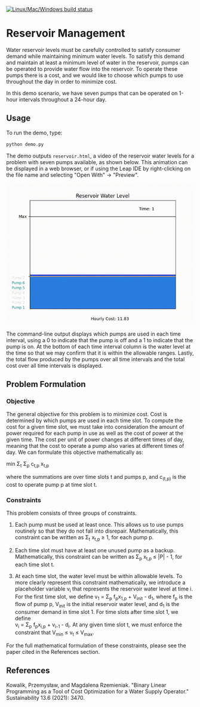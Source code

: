 [![Linux/Mac/Windows build status](
  https://circleci.com/gh/dwave-examples/reservoir-management.svg?style=svg)](
  https://circleci.com/gh/dwave-examples/reservoir-management)

# Reservoir Management

Water reservoir levels must be carefully controlled to satisfy consumer demand
while maintaining minimum water levels. To satisfy this demand and maintain at
least a minimum level of water in the reservoir, pumps can be operated to
provide water flow into the reservoir. To operate these pumps there is a cost,
and we would like to choose which pumps to use throughout the day in order to
minimize cost.

In this demo scenario, we have seven pumps that can be operated on 1-hour
intervals throughout a 24-hour day.

## Usage

To run the demo, type:

```bash
python demo.py
```

The demo outputs `reservoir.html`, a video of the reservoir water levels for a
problem with seven pumps available, as shown below. This animation can be
displayed in a web browser, or if using the Leap IDE by right-clicking on the
file name and selecting "Open With" -> "Preview".

![Example Solution](readme_imgs/reservoir.gif)

The command-line output displays which pumps are used in each time interval,
using a 0 to indicate that the pump is off and a 1 to indicate that the pump is
on. At the bottom of each time interval column is the water level at the time
so that we may confirm that it is within the allowable ranges. Lastly, the
total flow produced by the pumps over all time intervals and the total cost
over all time intervals is displayed.

## Problem Formulation

### Objective

The general objective for this problem is to minimize cost. Cost is determined
by which pumps are used in each time slot. To compute the cost for a given time
slot, we must take into consideration the amount of power required for each
pump in use as well as the cost of power at the given time. The cost per unit
of power changes at different times of day, meaning that the cost to operate a
pump also varies at different times of day. We can formulate this objective
mathematically as:

min &Sigma;<sub>t</sub> &Sigma;<sub>p</sub> c<sub>t,p</sub> x<sub>t,p</sub>

where the summations are over time slots t and pumps p, and c<sub>(t,p)</sub> is the cost
to operate pump p at time slot t.

### Constraints

This problem consists of three groups of constraints.

1. Each pump must be used at least once. This allows us to use pumps routinely
so that they do not fall into disrepair. Mathematically, this constraint can
be written as &Sigma;<sub>t</sub> x<sub>t,p</sub> &ge; 1, for each pump p.

2. Each time slot must have at least one unused pump as a backup.
Mathematically, this constraint can be written as &Sigma;<sub>p</sub> x<sub>t,p</sub> &le; |P| - 1, for each
time slot t.

3. At each time slot, the water level must be within allowable levels. To more
clearly represent this constraint mathematically, we introduce a placeholder
variable v<sub>i</sub> that represents the reservoir water level at time i. For the first
time slot, we define v<sub>1</sub> = &Sigma;<sub>p</sub> f<sub>p</sub>x<sub>1,p</sub> + V<sub>init</sub> - d<sub>1</sub>, 
where f<sub>p</sub> is the flow of pump p, V<sub>init</sub> is the initial reservoir water level, 
and d<sub>1</sub> is the consumer demand in time slot 1. For time slots after time slot 1, we define\
v<sub>i</sub> = &Sigma;<sub>p</sub> f<sub>p</sub>x<sub>i,p</sub> + v<sub>i-1</sub> - d<sub>i</sub>. 
At any given time slot t, we must enforce the constraint that V<sub>min</sub> &le; v<sub>t</sub> &le; V<sub>max</sub>.

For the full mathematical formulation of these constraints, please see the
paper cited in the References section.

## References

Kowalik, Przemysław, and Magdalena Rzemieniak. "Binary Linear Programming as a
Tool of Cost Optimization for a Water Supply Operator." Sustainability 13.6
(2021): 3470.
